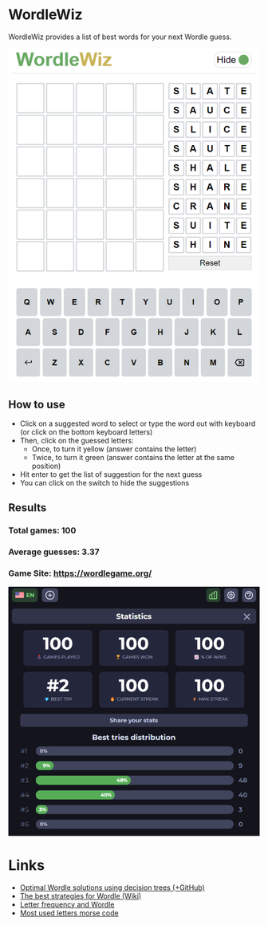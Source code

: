 # WordleWiz
WordleWiz provides a list of best words for your next Wordle guess.

![UI Screenshot](./public/screenshot.png)

## How to use
- Click on a suggested word to select or type the word out with keyboard (or click on the bottom keyboard letters)
- Then, click on the guessed letters:
  - Once, to turn it yellow (answer contains the letter)
  - Twice, to turn it green (answer contains the letter at the same position)
- Hit enter to get the list of suggestion for the next guess
- You can click on the switch to hide the suggestions

## Results

### Total games: 100
### Average guesses: 3.37
### Game Site: https://wordlegame.org/

![Results Screenshot](./public/result.png)


# Links
- [Optimal Wordle solutions using decision trees (+GitHub)](https://jonathanolson.net/experiments/optimal-wordle-solutions)
- [The best strategies for Wordle (Wiki)](http://sonorouschocolate.com/notes/index.php?title=The_best_strategies_for_Wordle)
- [Letter frequency and Wordle](https://recoveringphysicist.com/39/letter-frequency-and-wordle)
- [Most used letters morse code](https://www3.nd.edu/~busiforc/handouts/cryptography/letterfrequencies.html)
